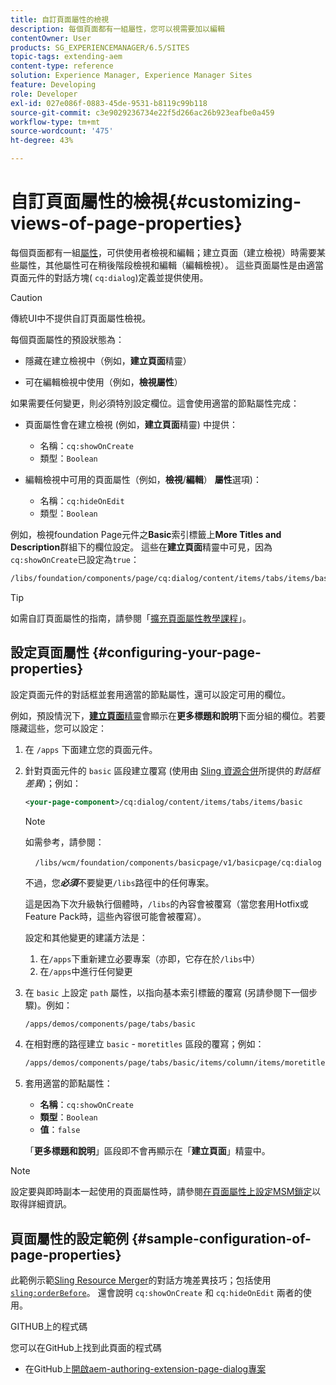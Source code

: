 ```yaml
---
title: 自訂頁面屬性的檢視
description: 每個頁面都有一組屬性，您可以視需要加以編輯
contentOwner: User
products: SG_EXPERIENCEMANAGER/6.5/SITES
topic-tags: extending-aem
content-type: reference
solution: Experience Manager, Experience Manager Sites
feature: Developing
role: Developer
exl-id: 027e086f-0883-45de-9531-b8119c99b118
source-git-commit: c3e9029236734e22f5d266ac26b923eafbe0a459
workflow-type: tm+mt
source-wordcount: '475'
ht-degree: 43%

---
```


# 自訂頁面屬性的檢視{#customizing-views-of-page-properties}

每個頁面都有一組[屬性](/help/sites-authoring/editing-page-properties.md)，可供使用者檢視和編輯；建立頁面（建立檢視）時需要某些屬性，其他屬性可在稍後階段檢視和編輯（編輯檢視）。 這些頁面屬性是由適當頁面元件的對話方塊( `cq:dialog`)定義並提供使用。

>[!CAUTION]
>
>傳統UI中不提供自訂頁面屬性檢視。

每個頁面屬性的預設狀態為：

* 隱藏在建立檢視中（例如，**建立頁面**&#x200B;精靈）

* 可在編輯檢視中使用（例如，**檢視屬性**）

如果需要任何變更，則必須特別設定欄位。這會使用適當的節點屬性完成：

* 頁面屬性會在建立檢視 (例如，**建立頁面**&#x200B;精靈) 中提供：

   * 名稱：`cq:showOnCreate`
   * 類型：`Boolean`

* 編輯檢視中可用的頁面屬性（例如，**檢視**/**編輯**） **屬性**&#x200B;選項)：

   * 名稱：`cq:hideOnEdit`
   * 類型：`Boolean`

例如，檢視foundation Page元件之&#x200B;**Basic**&#x200B;索引標籤上&#x200B;**More Titles and Description**&#x200B;群組下的欄位設定。 這些在&#x200B;**建立頁面**&#x200B;精靈中可見，因為`cq:showOnCreate`已設定為`true`：

```xml
/libs/foundation/components/page/cq:dialog/content/items/tabs/items/basic/items/column/items/moretitles
```

>[!TIP]
>
>如需自訂頁面屬性的指南，請參閱「[擴充頁面屬性教學課程](https://experienceleague.adobe.com/docs/experience-manager-learn/sites/developing/page-properties-technical-video-develop.html?lang=zh-Hant)」。

## 設定頁面屬性 {#configuring-your-page-properties}

設定頁面元件的對話框並套用適當的節點屬性，還可以設定可用的欄位。

例如，預設情況下，[**建立頁面**&#x200B;精靈](/help/sites-authoring/managing-pages.md#creating-a-new-page)會顯示在&#x200B;**更多標題和說明**&#x200B;下面分組的欄位。若要隱藏這些，您可以設定：

1. 在 `/apps` 下面建立您的頁面元件。
1. 針對頁面元件的 `basic` 區段建立覆寫 (使用由 [Sling 資源合併](/help/sites-developing/sling-resource-merger.md)所提供的&#x200B;*對話框差異*)；例如：

   ```xml
   <your-page-component>/cq:dialog/content/items/tabs/items/basic
   ```

   >[!NOTE]
   >
   >如需參考，請參閱：
   >
   >    `/libs/wcm/foundation/components/basicpage/v1/basicpage/cq:dialog`
   >
   >不過，您&#x200B;***必須***&#x200B;不要變更`/libs`路徑中的任何專案。
   >
   >這是因為下次升級執行個體時，`/libs`的內容會被覆寫（當您套用Hotfix或Feature Pack時，這些內容很可能會被覆寫）。
   >
   >設定和其他變更的建議方法是：
   >
   >1. 在`/apps`下重新建立必要專案（亦即，它存在於`/libs`中）
   >1. 在`/apps`中進行任何變更

1. 在 `basic` 上設定 `path` 屬性，以指向基本索引標籤的覆寫 (另請參閱下一個步驟)。例如：

   ```xml
   /apps/demos/components/page/tabs/basic
   ```

1. 在相對應的路徑建立 `basic` - `moretitles` 區段的覆寫；例如：

   ```xml
   /apps/demos/components/page/tabs/basic/items/column/items/moretitles
   ```

1. 套用適當的節點屬性：

   * **名稱**：`cq:showOnCreate`
   * **類型**：`Boolean`
   * **值**：`false`

   「**更多標題和說明**」區段即不會再顯示在「**建立頁面**」精靈中。

>[!NOTE]
>
>設定要與即時副本一起使用的頁面屬性時，請參閱[在頁面屬性上設定MSM鎖定](/help/sites-developing/extending-msm.md#configuring-msm-locks-on-page-properties-touch-enabled-ui)以取得詳細資訊。

## 頁面屬性的設定範例 {#sample-configuration-of-page-properties}

此範例示範[Sling Resource Merger](/help/sites-developing/sling-resource-merger.md)的對話方塊差異技巧；包括使用[`sling:orderBefore`](/help/sites-developing/sling-resource-merger.md#properties)。 還會說明 `cq:showOnCreate` 和 `cq:hideOnEdit` 兩者的使用。

GITHUB上的程式碼

您可以在GitHub上找到此頁面的程式碼

* 在GitHub上[開啟aem-authoring-extension-page-dialog專案](https://github.com/Adobe-Marketing-Cloud/aem-authoring-extension-page-dialog)
